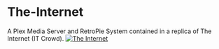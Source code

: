 # The-Internet
A Plex Media Server and RetroPie System contained in a replica of The Internet (IT Crowd).
[![The Internet](https://imagehost.imageupload.net/2020/02/22/20200101_103832.jpg)](https://www.imageupload.net/image/AxFeh)
